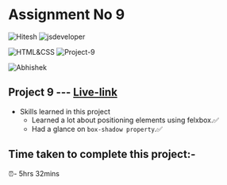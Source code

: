 # Assignment No 9

![Hitesh](https://img.shields.io/badge/Hitesh%20Choudhary-Ineuron-yellowgreen) ![jsdeveloper](https://img.shields.io/badge/JS--Fullstack-Developer-green)



![HTML&CSS](https://img.shields.io/badge/HTML-CSS-blue) ![Project-9](https://img.shields.io/badge/Live--class-Project--9-green)

![Abhishek](https://img.shields.io/badge/Abhsiehk%20Patil-BCA%202%20year-orange)

## Project 9 --- [Live-link](https://jsfullstack-project-9.netlify.app/)

- Skills learned in this project
  - Learned a lot about positioning elements using felxbox.✅
  - Had a glance on `box-shadow property`.✅
  
## Time taken to complete this project:-
⏰- 5hrs 32mins
